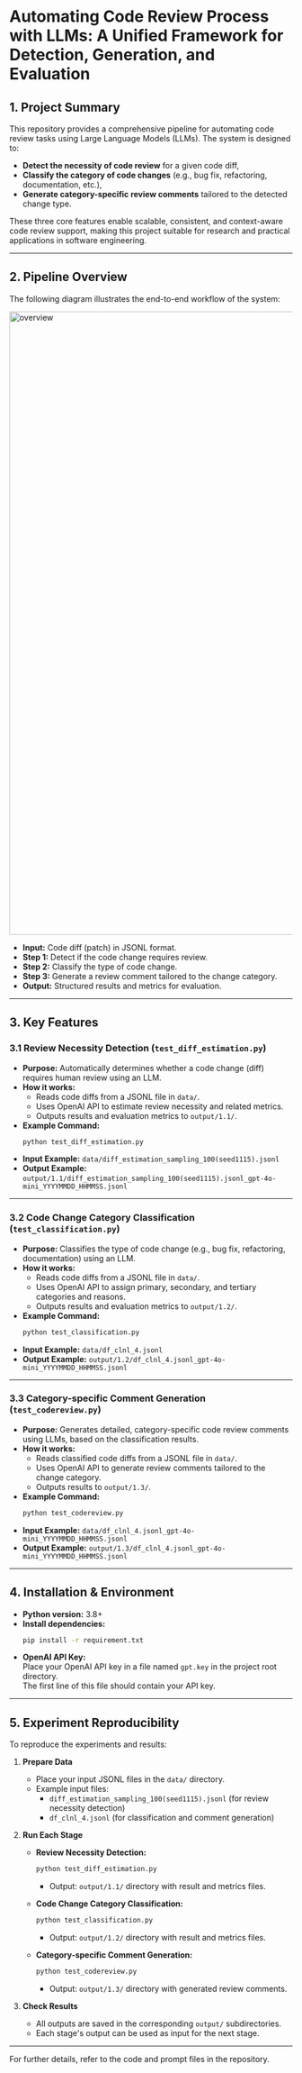 # Automating Code Review Process with LLMs: A Unified Framework for Detection, Generation, and Evaluation

## 1. Project Summary

This repository provides a comprehensive pipeline for automating code review tasks using Large Language Models (LLMs). The system is designed to:

- **Detect the necessity of code review** for a given code diff,
- **Classify the category of code changes** (e.g., bug fix, refactoring, documentation, etc.),
- **Generate category-specific review comments** tailored to the detected change type.

These three core features enable scalable, consistent, and context-aware code review support, making this project suitable for research and practical applications in software engineering.

---

## 2. Pipeline Overview

The following diagram illustrates the end-to-end workflow of the system:

<img width="1107" alt="overview" src="https://github.com/user-attachments/assets/c8412311-f7d0-4396-8070-9877ea80ced8" />


- **Input:** Code diff (patch) in JSONL format.
- **Step 1:** Detect if the code change requires review.
- **Step 2:** Classify the type of code change.
- **Step 3:** Generate a review comment tailored to the change category.
- **Output:** Structured results and metrics for evaluation.

---

## 3. Key Features

### 3.1 Review Necessity Detection (`test_diff_estimation.py`)

- **Purpose:** Automatically determines whether a code change (diff) requires human review using an LLM.
- **How it works:**
  - Reads code diffs from a JSONL file in `data/`.
  - Uses OpenAI API to estimate review necessity and related metrics.
  - Outputs results and evaluation metrics to `output/1.1/`.
- **Example Command:**
  ```bash
  python test_diff_estimation.py
  ```
- **Input Example:** `data/diff_estimation_sampling_100(seed1115).jsonl`
- **Output Example:** `output/1.1/diff_estimation_sampling_100(seed1115).jsonl_gpt-4o-mini_YYYYMMDD_HHMMSS.jsonl`

---

### 3.2 Code Change Category Classification (`test_classification.py`)

- **Purpose:** Classifies the type of code change (e.g., bug fix, refactoring, documentation) using an LLM.
- **How it works:**
  - Reads code diffs from a JSONL file in `data/`.
  - Uses OpenAI API to assign primary, secondary, and tertiary categories and reasons.
  - Outputs results and evaluation metrics to `output/1.2/`.
- **Example Command:**
  ```bash
  python test_classification.py
  ```
- **Input Example:** `data/df_clnl_4.jsonl`
- **Output Example:** `output/1.2/df_clnl_4.jsonl_gpt-4o-mini_YYYYMMDD_HHMMSS.jsonl`

---

### 3.3 Category-specific Comment Generation (`test_codereview.py`)

- **Purpose:** Generates detailed, category-specific code review comments using LLMs, based on the classification results.
- **How it works:**
  - Reads classified code diffs from a JSONL file in `data/`.
  - Uses OpenAI API to generate review comments tailored to the change category.
  - Outputs results to `output/1.3/`.
- **Example Command:**
  ```bash
  python test_codereview.py
  ```
- **Input Example:** `data/df_clnl_4.jsonl_gpt-4o-mini_YYYYMMDD_HHMMSS.jsonl`
- **Output Example:** `output/1.3/df_clnl_4.jsonl_gpt-4o-mini_YYYYMMDD_HHMMSS.jsonl`

---

## 4. Installation & Environment

- **Python version:** 3.8+
- **Install dependencies:**
  ```bash
  pip install -r requirement.txt
  ```
- **OpenAI API Key:**  
  Place your OpenAI API key in a file named `gpt.key` in the project root directory.  
  The first line of this file should contain your API key.

---

## 5. Experiment Reproducibility

To reproduce the experiments and results:

1. **Prepare Data**

   - Place your input JSONL files in the `data/` directory.
   - Example input files:
     - `diff_estimation_sampling_100(seed1115).jsonl` (for review necessity detection)
     - `df_clnl_4.jsonl` (for classification and comment generation)

2. **Run Each Stage**

   - **Review Necessity Detection:**

     ```bash
     python test_diff_estimation.py
     ```

     - Output: `output/1.1/` directory with result and metrics files.

   - **Code Change Category Classification:**

     ```bash
     python test_classification.py
     ```

     - Output: `output/1.2/` directory with result and metrics files.

   - **Category-specific Comment Generation:**
     ```bash
     python test_codereview.py
     ```
     - Output: `output/1.3/` directory with generated review comments.

3. **Check Results**
   - All outputs are saved in the corresponding `output/` subdirectories.
   - Each stage's output can be used as input for the next stage.

---

For further details, refer to the code and prompt files in the repository.
